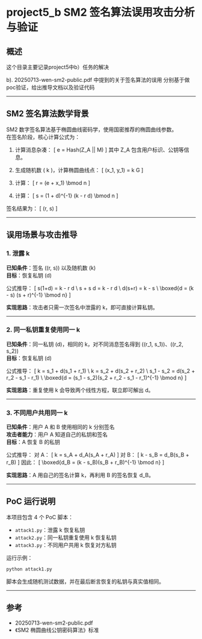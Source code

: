 # project5_b SM2 签名算法误用攻击分析与验证

## 概述
这个目录主要记录project5中b）任务的解决

b). 20250713-wen-sm2-public.pdf 中提到的关于签名算法的误用 分别基于做poc验证，给出推导文档以及验证代码

---

## SM2 签名算法数学背景

SM2 数字签名算法基于椭圆曲线密码学，使用国密推荐的椭圆曲线参数。  
在签名阶段，核心计算公式为：

1. 计算消息杂凑：
   \[ e = Hash(Z_A || M) \]
   其中 Z_A 包含用户标识、公钥等信息。

2. 生成随机数 \( k \)，计算椭圆曲线点：
   \[ (x_1, y_1) = k G \]

3. 计算：
   \[ r = (e + x_1) \bmod n \]

4. 计算：
   \[ s = (1 + d)^{-1} (k - r d) \bmod n \]

签名结果为：
\[ (r, s) \]

---

## 误用场景与攻击推导

### 1. 泄露 k

**已知条件**：签名 \((r, s)\) 以及随机数 \(k\)  
**目标**：恢复私钥 \(d\)

公式推导：
\[
s(1+d) = k - r d \\
s + s d = k - r d \\
d(s+r) = k - s \\
\boxed{d = (k - s) (s + r)^{-1} \bmod n}
\]

**实现思路**：攻击者只需一次签名中泄露的 k，即可直接计算私钥。

---

### 2. 同一私钥重复使用同一 k

**已知条件**：同一私钥 \(d\)，相同的 k，对不同消息签名得到 \((r_1, s_1)\)、\((r_2, s_2)\)  
**目标**：恢复私钥 \(d\)

公式推导：
\[
k = s_1 + d(s_1 + r_1) \\
k = s_2 + d(s_2 + r_2) \\
s_1 - s_2 = d(s_2 + r_2 - s_1 - r_1) \\
\boxed{d = (s_1 - s_2)(s_2 + r_2 - s_1 - r_1)^{-1} \bmod n}
\]

**实现思路**：重复使用 k 会导致两个线性方程，联立即可解出 d。

---

### 3. 不同用户共用同一 k

**已知条件**：用户 A 和 B 使用相同的 k 分别签名  
**攻击者能力**：用户 A 知道自己的私钥和签名  
**目标**：A 恢复 B 的私钥

公式推导：
对 A：
\[ k = s_A + d_A(s_A + r_A) \]
对 B：
\[ k - s_B = d_B(s_B + r_B) \]
因此：
\[ \boxed{d_B = (k - s_B)(s_B + r_B)^{-1} \bmod n} \]

**实现思路**：A 用自己的签名计算 k，再利用 B 的签名恢复 d_B。

---

## PoC 运行说明

本项目包含 4 个 PoC 脚本：
- `attack1.py`：泄露 k 恢复私钥
- `attack2.py`：同一私钥重复使用 k 恢复私钥
- `attack3.py`：不同用户共用 k 恢复对方私钥

运行示例：
```bash
python attack1.py
```

脚本会生成随机测试数据，并在最后断言恢复的私钥与真实值相同。

---

## 参考
- 20250713-wen-sm2-public.pdf
- 《SM2 椭圆曲线公钥密码算法》标准

